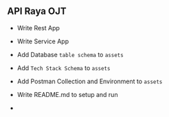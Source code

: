 ## API Raya OJT

<!-- TODO -->
- Write Rest App
- Write Service App

- Add Database `table schema` to `assets`
- Add `Tech Stack Schema` to `assets`
- Add Postman Collection and Environment to `assets`
- Write README.md to setup and run
-

<!-- How To Setup -->

<!-- How To Run -->